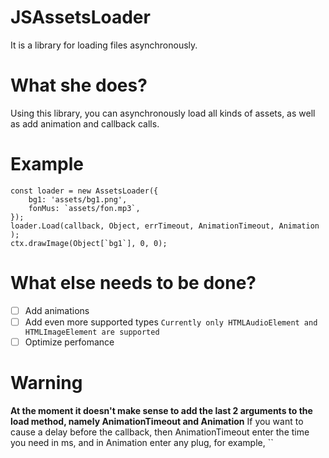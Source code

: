 # JSAssetsLoader
It is a library for loading files asynchronously.
# What she does?

Using this library, you can asynchronously load all kinds of assets, as well as add animation and callback calls.
# Example 
``` 
const loader = new AssetsLoader({
    bg1: 'assets/bg1.png',
    fonMus: `assets/fon.mp3`,
}); 
loader.Load(callback, Object, errTimeout, AnimationTimeout, Animation );
ctx.drawImage(Object[`bg1`], 0, 0); 
```

# What else needs to be done?
- [ ] Add animations
- [ ] Add even more supported types
`Currently only HTMLAudioElement and HTMLImageElement are supported`
- [ ] Optimize perfomance
# Warning
**At the moment it doesn't make sense to add the last 2 arguments to the load method, namely AnimationTimeout and Animation**
If you want to cause a delay before the callback, then AnimationTimeout enter the time you need in ms, and in Animation enter any plug, for example, ``
